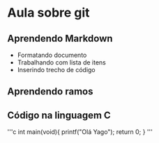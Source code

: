 # Aula sobre git

## Aprendendo Markdown

- Formatando documento
- Trabalhando com lista de itens
- Inserindo trecho de código

## Aprendendo ramos


## Código na linguagem C

'''c
int main(void){
    printf("Olá Yago");
    return 0;
}
'''